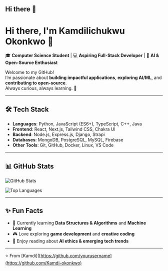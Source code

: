 ## Hi there 👋

# Hi there, I'm Kamdilichukwu Okonkwo 👋

🎓 **Computer Science Student** | 💻 **Aspiring Full-Stack Developer** | 🤖 **AI & Open-Source Enthusiast**

Welcome to my GitHub!  
I’m passionate about **building impactful applications**, **exploring AI/ML**, and **contributing to open-source**.  
Always curious, always learning. 🚀

---

## 🛠️ Tech Stack

- **Languages**: Python, JavaScript (ES6+), TypeScript, C++, Java  
- **Frontend**: React, Next.js, Tailwind CSS, Chakra UI  
- **Backend**: Node.js, Express.js, Django, Strapi  
- **Databases**: MongoDB, PostgreSQL, MySQL, Firebase  
- **Other Tools**: Git, GitHub, Docker, Linux, VS Code  

---

## 📊 GitHub Stats

![GitHub Stats](https://github-readme-stats.vercel.app/api?username=yourusername&show_icons=true&theme=radical)  

![Top Languages](https://github-readme-stats.vercel.app/api/top-langs/?username=yourusername&layout=compact&theme=radical)  

---


## ✨ Fun Facts

- 🌱 Currently learning **Data Structures & Algorithms** and **Machine Learning**  
- 🎮 Love exploring **game development** and **creative coding**  
- 📖 Enjoy reading about **AI ethics & emerging tech trends**  

---

⭐️ From [Kamdi]([https://github.com/yourusername](https://github.com/Kamdi-okonkwo)

